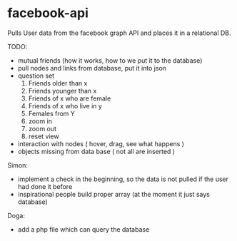 facebook-api
============

Pulls User data from the facebook graph API and places it in a relational DB.

TODO: 

- mutual friends (how it works, how to we put it to the database)
- pull nodes and links from database, put it into json
- question set 
    1. Friends older than x
    2. Friends younger than x
    3. Friends of x who are female
    4. Friends of x who live in y
    5. Females from Y
    6. zoom in
    7. zoom out
    8. reset view
- interaction with nodes ( hover, drag, see what happens )
- objects missing from data base ( not all are inserted )

Simon:
- implement a check in the beginning, so the data is not pulled if the user had done it before
- inspirational people build proper array (at the moment it just says database)

Doga:
- add a php file which can query the database
